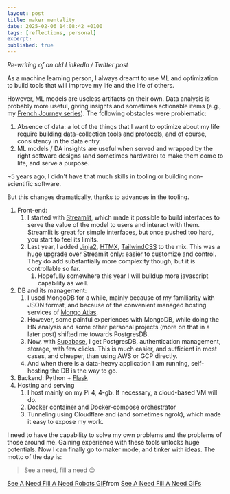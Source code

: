 ```yaml
---
layout: post
title: maker mentality
date: 2025-02-06 14:08:42 +0100
tags: [reflections, personal]
excerpt: 
published: true
---
```

*Re-writing of an old LinkedIn / Twitter post*

As a machine learning person, I always dreamt to use ML and optimization to build tools that will improve my life and the life of others. 

However, ML models are useless artifacts on their own. Data analysis is probably more useful, giving insights and sometimes actionable items (e.g., my [French Journey series](www.placeholder.com)). The following obstacles were problematic:
1. Absence of data: a lot of the things that I want to optimize about my life require building data-collection tools and protocols, and of course, consistency in the data entry.
2. ML models / DA insights are useful when served and wrapped by the right software designs (and sometimes hardware) to make them come to life, and serve a purpose.

~5 years ago, I didn't have that much skills in tooling or building non-scientific software.

But this changes dramatically, thanks to advances in the tooling. 
1. Front-end: 
   1. I started with [Streamlit][streamlit-pkg], which made it possible to build interfaces to serve the value of the model to users and interact with them. Streamlit is great for simple interfaces, but once pushed too hard, you start to feel its limits.
   2. Last year, I added [Jinja2][jinja2-template], [HTMX][htmx], [TailwindCSS][tailwind] to the mix. This was a huge upgrade over Streamlit only: easier to customize and control. They do add substantially more complexity though, but it is controllable so far.
      1. Hopefully somewhere this year I will buildup more javascript capability as well.
2. DB and its management: 
   1. I used MongoDB for a while, mainly because of my familiarity with JSON format, and because of the convenient managed hosting services of [Mongo Atlas](https://www.mongodb.com/atlas).
   2. However, some painful experiences with MongoDB, while doing the HN analysis and some other personal projects (more on that in a later post) shifted me towards PostgresDB.
   3. Now, with [Supabase](https://supabase.com/), I get PostgresDB, authentication management, storage, with few clicks. This is much easier, and sufficient in most cases, and cheaper, than using AWS or GCP directly.
   4. And when there is a data-heavy application I am running, self-hosting the DB is the way to go.
3. Backend: Python + [Flask](https://flask.palletsprojects.com/en/stable/) 
4. Hosting and serving
   1. I host mainly on my Pi 4, 4-gb. If necessary, a cloud-based VM will do.
   2. Docker container and Docker-compose orchestrator
   3. Tunneling using Cloudflare and (and sometimes ngrok), which made it easy to expose my work.

I need to have the capability to solve my own problems and the problems of those around me. Gaining experience with these tools unlocks huge potentials. Now I can finally go to maker mode, and tinker with ideas. The motto of the day is: 

> See a need, fill a need 😊

<div class="tenor-gif-embed" data-postid="16449248377223966227" data-share-method="host" data-aspect-ratio="1.85185" data-width="100%"><a href="https://tenor.com/view/see-a-need-fill-a-need-robots-gif-16449248377223966227">See A Need Fill A Need Robots GIF</a>from <a href="https://tenor.com/search/see+a+need+fill+a+need-gifs">See A Need Fill A Need GIFs</a></div> <script type="text/javascript" async src="https://tenor.com/embed.js"></script>

[streamlit-pkg]: https://streamlit.io/
[htmx]: https://htmx.org/
[tailwind]: https://tailwindcss.com/
[jinja2-template]: https://jinja.palletsprojects.com/en/stable/